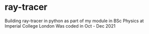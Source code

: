 # ray-tracer

Building ray-tracer in python as part of my module in BSc Physics at Imperial College London
Was coded in Oct - Dec 2021